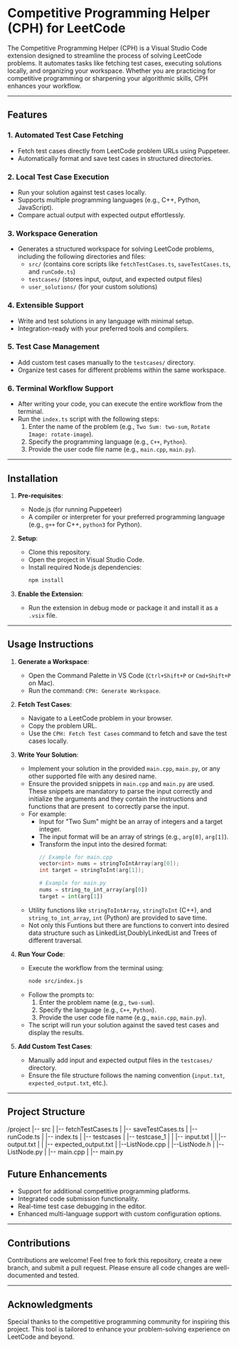 # Competitive Programming Helper (CPH) for LeetCode

The Competitive Programming Helper (CPH) is a Visual Studio Code extension designed to streamline the process of solving LeetCode problems. It automates tasks like fetching test cases, executing solutions locally, and organizing your workspace. Whether you are practicing for competitive programming or sharpening your algorithmic skills, CPH enhances your workflow.

---

## Features

### 1. **Automated Test Case Fetching**

- Fetch test cases directly from LeetCode problem URLs using Puppeteer.
- Automatically format and save test cases in structured directories.

### 2. **Local Test Case Execution**

- Run your solution against test cases locally.
- Supports multiple programming languages (e.g., C++, Python, JavaScript).
- Compare actual output with expected output effortlessly.

### 3. **Workspace Generation**

- Generates a structured workspace for solving LeetCode problems, including the following directories and files:
  - `src/` (contains core scripts like `fetchTestCases.ts`, `saveTestCases.ts`, and `runCode.ts`)
  - `testcases/` (stores input, output, and expected output files)
  - `user_solutions/` (for your custom solutions)

### 4. **Extensible Support**

- Write and test solutions in any language with minimal setup.
- Integration-ready with your preferred tools and compilers.

### 5. **Test Case Management**

- Add custom test cases manually to the `testcases/` directory.
- Organize test cases for different problems within the same workspace.

### 6. **Terminal Workflow Support**

- After writing your code, you can execute the entire workflow from the terminal.
- Run the `index.ts` script with the following steps:
  1. Enter the name of the problem (e.g., `Two Sum: two-sum`, `Rotate Image: rotate-image`).
  2. Specify the programming language (e.g., `C++`, `Python`).
  3. Provide the user code file name (e.g., `main.cpp`, `main.py`).

---

## Installation

1. **Pre-requisites**:

   - Node.js (for running Puppeteer)
   - A compiler or interpreter for your preferred programming language (e.g., `g++` for C++, `python3` for Python).

2. **Setup**:

   - Clone this repository.
   - Open the project in Visual Studio Code.
   - Install required Node.js dependencies:
     ```bash
     npm install
     ```

3. **Enable the Extension**:

   - Run the extension in debug mode or package it and install it as a `.vsix` file.

---

## Usage Instructions

1. **Generate a Workspace**:

   - Open the Command Palette in VS Code (`Ctrl+Shift+P` or `Cmd+Shift+P` on Mac).
   - Run the command: `CPH: Generate Workspace`.

2. **Fetch Test Cases**:

   - Navigate to a LeetCode problem in your browser.
   - Copy the problem URL.
   - Use the `CPH: Fetch Test Cases` command to fetch and save the test cases locally.

3. **Write Your Solution**:

   - Implement your solution in the provided `main.cpp`, `main.py`, or any other supported file with any desired name.
   - Ensure the provided snippets in `main.cpp` and `main.py` are used. These snippets are mandatory to parse the input correctly and initialize the arguments and they contain the instructions and functions that are present  to correctly parse the input.
   - For example:
     - Input for "Two Sum" might be an array of integers and a target integer.
     - The input format will be an array of strings (e.g., `arg[0]`, `arg[1]`).
     - Transform the input into the desired format:
       ```cpp
       // Example for main.cpp
       vector<int> nums = stringToIntArray(arg[0]);
       int target = stringToInt(arg[1]);
       ```
       ```python
       # Example for main.py
       nums = string_to_int_array(arg[0])
       target = int(arg[1])
       ```
   - Utility functions like `stringToIntArray`, `stringToInt` (C++), and `string_to_int_array`, `int` (Python) are provided to save time.
   - Not only this Funtions but there are functions to convert into desired data structure such as LinkedList,DoublyLinkedList and Trees of different traversal.

4. **Run Your Code**:

   - Execute the workflow from the terminal using:
     ```bash
     node src/index.js
     ```
   - Follow the prompts to:
     1. Enter the problem name (e.g., `two-sum`).
     2. Specify the language (e.g., `C++`, `Python`).
     3. Provide the user code file name (e.g., `main.cpp`, `main.py`).
   - The script will run your solution against the saved test cases and display the results.

5. **Add Custom Test Cases**:

   - Manually add input and expected output files in the `testcases/` directory.
   - Ensure the file structure follows the naming convention (`input.txt`, `expected_output.txt`, etc.).

---

## Project Structure
/project 
|-- src 
| |-- fetchTestCases.ts 
| |-- saveTestCases.ts 
| |-- runCode.ts 
| |-- index.ts 
| |-- testcases 
| |-- testcase_1 
| | |-- input.txt 
| | |-- output.txt 
| | |-- expected_output.txt 
| |--ListNode.cpp 
| |--ListNode.h 
| |--ListNode.py 
| |-- main.cpp 
| |-- main.py

## Future Enhancements

- Support for additional competitive programming platforms.
- Integrated code submission functionality.
- Real-time test case debugging in the editor.
- Enhanced multi-language support with custom configuration options.

---

## Contributions

Contributions are welcome! Feel free to fork this repository, create a new branch, and submit a pull request. Please ensure all code changes are well-documented and tested.

---

## Acknowledgments

Special thanks to the competitive programming community for inspiring this project. This tool is tailored to enhance your problem-solving experience on LeetCode and beyond.


